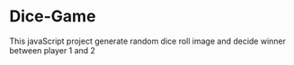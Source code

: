 # Dice-Game
This javaScript project generate random dice roll image and decide winner between player 1 and 2
